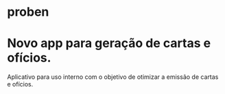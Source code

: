 # proben
<h1>Novo app para geração de cartas e ofícios.</h1>
Aplicativo para uso interno com o objetivo de otimizar a emissão de cartas e ofícios.
